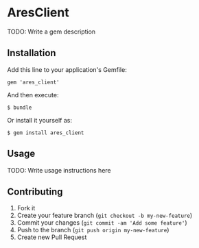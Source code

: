 # AresClient

TODO: Write a gem description

## Installation

Add this line to your application's Gemfile:

    gem 'ares_client'

And then execute:

    $ bundle

Or install it yourself as:

    $ gem install ares_client

## Usage

TODO: Write usage instructions here

## Contributing

1. Fork it
2. Create your feature branch (`git checkout -b my-new-feature`)
3. Commit your changes (`git commit -am 'Add some feature'`)
4. Push to the branch (`git push origin my-new-feature`)
5. Create new Pull Request

